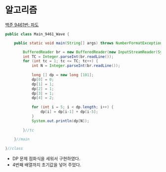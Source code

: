 # 알고리즘
[백준 9461번: 파도](https://www.acmicpc.net/problem/9461)

```java
public class Main_9461_Wave {

	public static void main(String[] args) throws NumberFormatException, IOException {

		BufferedReader br = new BufferedReader(new InputStreamReader(System.in));
		int TC = Integer.parseInt(br.readLine());
		for (int tc = 1; tc <= TC; tc++) {
			int N = Integer.parseInt(br.readLine());
			
			long [] dp = new long [101];
			dp[0] = 0; 
			dp[1] = 1;
			dp[2] = 1;
			dp[3] = 1;
			dp[4] = 2;
			
			for (int i = 5; i < dp.length; i++) {
				dp[i] = dp[i-1] + dp[i-5];
			}
			System.out.println(dp[N]);
      
		}//tc
    
	}//main
  
}//class
```
- DP 문제 점화식을 세워서 구현하였다.
- 4번째 배열까지 초기값을 넣어 주었다.

